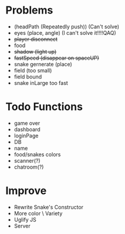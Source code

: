 # Problems
- (headPath (Repeatedly push)) (Can't solve)
- eyes (place, angle)  (I can't solve it!!!!QAQ)
- <del> player disconnect </del>
- food
- <del>shadow (light up)</del>
- <del>fastSpeed (disappear on spaceUP)</del>
- snake gernerate (place)
- field (too small)
- field bound
- snake inLarge too fast

# Todo Functions
- game over
- dashboard
- loginPage
- DB
- name
- food/snakes colors
- scanner(?)
- chatroom(?)

# Improve
- Rewrite Snake's Constructor
- More color \ Variety
- Uglify JS
- Server
